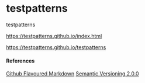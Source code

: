 # testpatterns
testpatterns

https://testpatterns.github.io/index.html

https://testpatterns.github.io/testpatterns

#### References

[Github Flavoured Markdown](https://guides.github.com/features/mastering-markdown/)
[Semantic Versioning 2.0.0](https://semver.org/)
